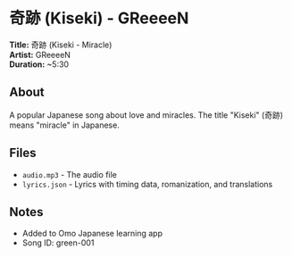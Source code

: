 # 奇跡 (Kiseki) - GReeeeN

**Title:** 奇跡 (Kiseki - Miracle)  
**Artist:** GReeeeN  
**Duration:** ~5:30  

## About
A popular Japanese song about love and miracles. The title "Kiseki" (奇跡) means "miracle" in Japanese.

## Files
- `audio.mp3` - The audio file
- `lyrics.json` - Lyrics with timing data, romanization, and translations

## Notes
- Added to Omo Japanese learning app
- Song ID: green-001
